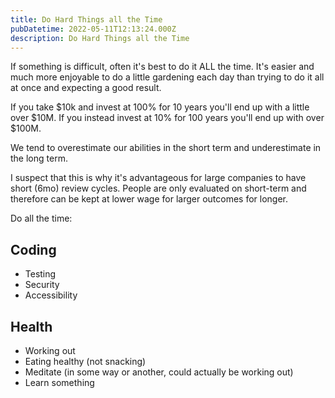 ```yaml
---
title: Do Hard Things all the Time
pubDatetime: 2022-05-11T12:13:24.000Z
description: Do Hard Things all the Time
---
```


If something is difficult, often it's best to do it ALL the time. It's easier
and much more enjoyable to do a little gardening each day than trying to do it
all at once and expecting a good result.

If you take $10k and invest at 100% for 10 years you'll end up with a little
over $10M. If you instead invest at 10% for 100 years you'll end up with over
$100M.

We tend to overestimate our abilities in the short term and underestimate in the
long term.

I suspect that this is why it's advantageous for large companies to have short (6mo)
review cycles. People are only evaluated on short-term and therefore can be kept
at lower wage for larger outcomes for longer.

Do all the time:

## Coding

- Testing
- Security
- Accessibility

## Health

- Working out
- Eating healthy (not snacking)
- Meditate (in some way or another, could actually be working out)
- Learn something
